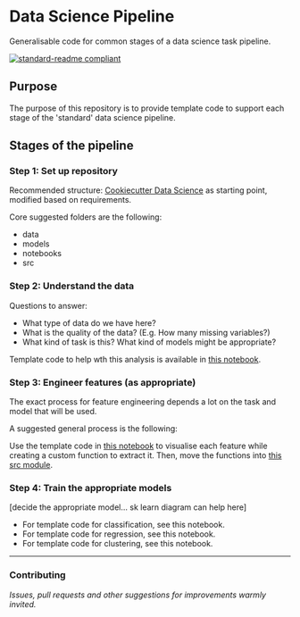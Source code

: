 # Data Science Pipeline

Generalisable code for common stages of a data science task pipeline.

[![standard-readme compliant](https://img.shields.io/badge/readme%20style-standard-brightgreen.svg?style=flat-square)](https://github.com/RichardLitt/standard-readme)



## Purpose

The purpose of this repository is to provide template code to support each stage of the 'standard' data science pipeline.



## Stages of the pipeline

### Step 1: Set up repository

Recommended structure: [Cookiecutter Data Science](https://drivendata.github.io/cookiecutter-data-science/) as starting point, modified based on requirements.

Core suggested folders are the following:
- data
- models
- notebooks
- src


### Step 2: Understand the data

Questions to answer:
- What type of data do we have here?
- What is the quality of the data? (E.g. How many missing variables?)
- What kind of task is this? What kind of models might be appropriate?

Template code to help wth this analysis is available in [this notebook](1.%20Initial%20Exploratory%20Data%20Analysis.ipynb).


### Step 3: Engineer features (as appropriate)

The exact process for feature engineering depends a lot on the task and model that will be used.

A suggested general process is the following:

Use the template code in [this notebook](2.%20Feature%20Engineering.ipynb) to visualise each feature while creating a custom function to extract it. Then, move the functions into [this src module](/src/build_features.py).


### Step 4: Train the appropriate models

[decide the appropriate model... sk learn diagram can help here]


- For template code for classification, see this notebook.
- For template code for regression, see this notebook.
- For template code for clustering, see this notebook.




---

### Contributing
*Issues, pull requests and other suggestions for improvements warmly invited.*
